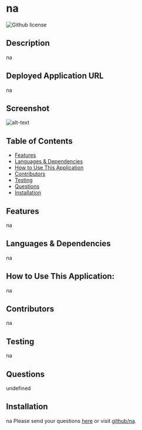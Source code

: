 # na 
  ![Github license](https://img.shields.io/badge/license-MIT,APACHE2.0,Boost1.0,MPL2.0,BSD2,BSD3,none-blue.svg)
  ## Description
  na
  ## Deployed Application URL
  na
  ## Screenshot
  ![alt-text](na)
  ## Table of Contents
  * [Features](#features)
  * [Languages & Dependencies](#languagesanddependencies)
  * [How to Use This Application](#howtoUseThisApplication)
  * [Contributors](#contributors)
  * [Testing](#testing)
  * [Questions](#questions)
  * [Installation](#installation)
  ## Features
  na
  ## Languages & Dependencies
  na
  ## How to Use This Application:
  na
  ## Contributors
  na
  ## Testing
  na
  ## Questions
  undefined
  ## Installation
  na
  Please send your questions [here](mailto:na?subject=[GitHub]%20Dev%20Connect) or visit [github/na](https://github.com/na).
  
